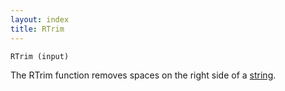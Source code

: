 ```yaml
---
layout: index
title: RTrim
---
```


    RTrim (input)

The RTrim function removes spaces on the right side of a [string](../../types/string.html).
